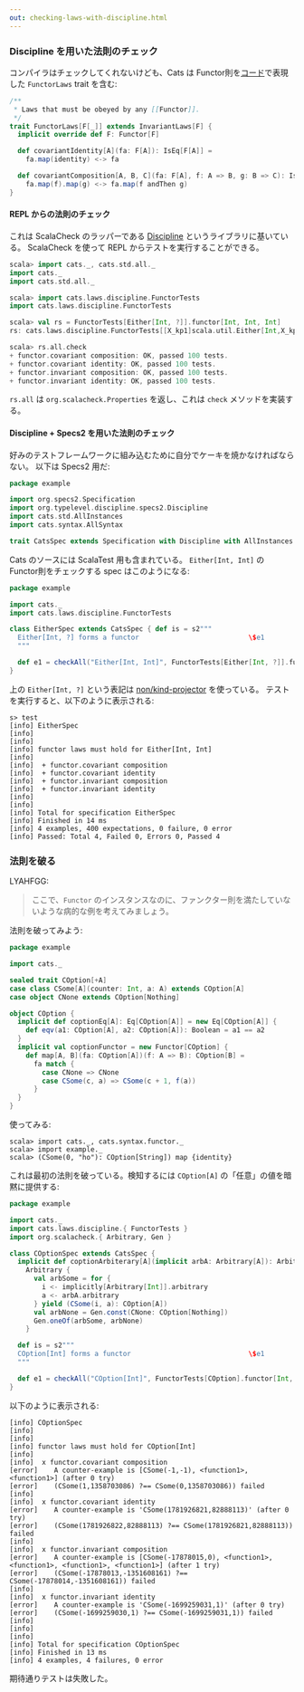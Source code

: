 ```yaml
---
out: checking-laws-with-discipline.html
---
```


  [FunctorLawsSource]: $catsBaseUrl$/laws/src/main/scala/cats/laws/FunctorLaws.scala
  [kindProjector]: https://github.com/non/kind-projector
  [Discipline]: http://typelevel.org/blog/2013/11/17/discipline.html

### Discipline を用いた法則のチェック

コンパイラはチェックしてくれないけども、Cats は Functor則を[コード][FunctorLawsSource]で表現した
`FunctorLaws` trait を含む:

```scala
/**
 * Laws that must be obeyed by any [[Functor]].
 */
trait FunctorLaws[F[_]] extends InvariantLaws[F] {
  implicit override def F: Functor[F]

  def covariantIdentity[A](fa: F[A]): IsEq[F[A]] =
    fa.map(identity) <-> fa

  def covariantComposition[A, B, C](fa: F[A], f: A => B, g: B => C): IsEq[F[C]] =
    fa.map(f).map(g) <-> fa.map(f andThen g)
}
```

#### REPL からの法則のチェック

これは ScalaCheck のラッパーである [Discipline][Discipline] というライブラリに基いている。
ScalaCheck を使って REPL からテストを実行することができる。

```scala
scala> import cats._, cats.std.all._
import cats._
import cats.std.all._

scala> import cats.laws.discipline.FunctorTests
import cats.laws.discipline.FunctorTests

scala> val rs = FunctorTests[Either[Int, ?]].functor[Int, Int, Int]
rs: cats.laws.discipline.FunctorTests[[X_kp1]scala.util.Either[Int,X_kp1]]#RuleSet = cats.laws.discipline.FunctorTests\$\$anon\$2@7993373d

scala> rs.all.check
+ functor.covariant composition: OK, passed 100 tests.
+ functor.covariant identity: OK, passed 100 tests.
+ functor.invariant composition: OK, passed 100 tests.
+ functor.invariant identity: OK, passed 100 tests.
```

`rs.all` は `org.scalacheck.Properties` を返し、これは `check` メソッドを実装する。

#### Discipline + Specs2 を用いた法則のチェック

好みのテストフレームワークに組み込むために自分でケーキを焼かなければならない。
以下は Specs2 用だ:

```scala
package example

import org.specs2.Specification
import org.typelevel.discipline.specs2.Discipline
import cats.std.AllInstances
import cats.syntax.AllSyntax

trait CatsSpec extends Specification with Discipline with AllInstances with AllSyntax
```

Cats のソースには ScalaTest 用も含まれている。
`Either[Int, Int]` の Functor則をチェックする spec はこのようになる:

```scala
package example

import cats._
import cats.laws.discipline.FunctorTests

class EitherSpec extends CatsSpec { def is = s2"""
  Either[Int, ?] forms a functor                           \$e1
  """

  def e1 = checkAll("Either[Int, Int]", FunctorTests[Either[Int, ?]].functor[Int, Int, Int])
}
```

上の `Either[Int, ?]` という表記は [non/kind-projector][kindProjector] を使っている。
テストを実行すると、以下のように表示される:

```
s> test
[info] EitherSpec
[info]   
[info] 
[info] functor laws must hold for Either[Int, Int]
[info] 
[info]  + functor.covariant composition
[info]  + functor.covariant identity
[info]  + functor.invariant composition
[info]  + functor.invariant identity
[info] 
[info]   
[info] Total for specification EitherSpec
[info] Finished in 14 ms
[info] 4 examples, 400 expectations, 0 failure, 0 error
[info] Passed: Total 4, Failed 0, Errors 0, Passed 4
```

### 法則を破る

LYAHFGG:

> ここで、`Functor` のインスタンスなのに、ファンクター則を満たしていないような病的な例を考えてみましょう。

法則を破ってみよう:

```scala
package example

import cats._

sealed trait COption[+A]
case class CSome[A](counter: Int, a: A) extends COption[A]
case object CNone extends COption[Nothing]

object COption {
  implicit def coptionEq[A]: Eq[COption[A]] = new Eq[COption[A]] {
    def eqv(a1: COption[A], a2: COption[A]): Boolean = a1 == a2
  }
  implicit val coptionFunctor = new Functor[COption] {
    def map[A, B](fa: COption[A])(f: A => B): COption[B] =
      fa match {
        case CNone => CNone
        case CSome(c, a) => CSome(c + 1, f(a))
      }
  }
}
```

使ってみる:

```console:new
scala> import cats._, cats.syntax.functor._
scala> import example._
scala> (CSome(0, "ho"): COption[String]) map {identity}
```

これは最初の法則を破っている。検知するには `COption[A]` の「任意」の値を暗黙に提供する:

```scala
package example

import cats._
import cats.laws.discipline.{ FunctorTests }
import org.scalacheck.{ Arbitrary, Gen }

class COptionSpec extends CatsSpec {
  implicit def coptionArbiterary[A](implicit arbA: Arbitrary[A]): Arbitrary[COption[A]] =
    Arbitrary {
      val arbSome = for {
        i <- implicitly[Arbitrary[Int]].arbitrary
        a <- arbA.arbitrary
      } yield (CSome(i, a): COption[A])
      val arbNone = Gen.const(CNone: COption[Nothing])
      Gen.oneOf(arbSome, arbNone)
    }

  def is = s2"""
  COption[Int] forms a functor                             \$e1
  """

  def e1 = checkAll("COption[Int]", FunctorTests[COption].functor[Int, Int, Int])
}
```

以下のように表示される:

```
[info] COptionSpec
[info]   
[info] 
[info] functor laws must hold for COption[Int]
[info] 
[info]  x functor.covariant composition
[error]    A counter-example is [CSome(-1,-1), <function1>, <function1>] (after 0 try)
[error]    (CSome(1,1358703086) ?== CSome(0,1358703086)) failed
[info] 
[info]  x functor.covariant identity
[error]    A counter-example is 'CSome(1781926821,82888113)' (after 0 try)
[error]    (CSome(1781926822,82888113) ?== CSome(1781926821,82888113)) failed
[info] 
[info]  x functor.invariant composition
[error]    A counter-example is [CSome(-17878015,0), <function1>, <function1>, <function1>, <function1>] (after 1 try)
[error]    (CSome(-17878013,-1351608161) ?== CSome(-17878014,-1351608161)) failed
[info] 
[info]  x functor.invariant identity
[error]    A counter-example is 'CSome(-1699259031,1)' (after 0 try)
[error]    (CSome(-1699259030,1) ?== CSome(-1699259031,1)) failed
[info] 
[info] 
[info]   
[info] Total for specification COptionSpec
[info] Finished in 13 ms
[info] 4 examples, 4 failures, 0 error
```

期待通りテストは失敗した。
